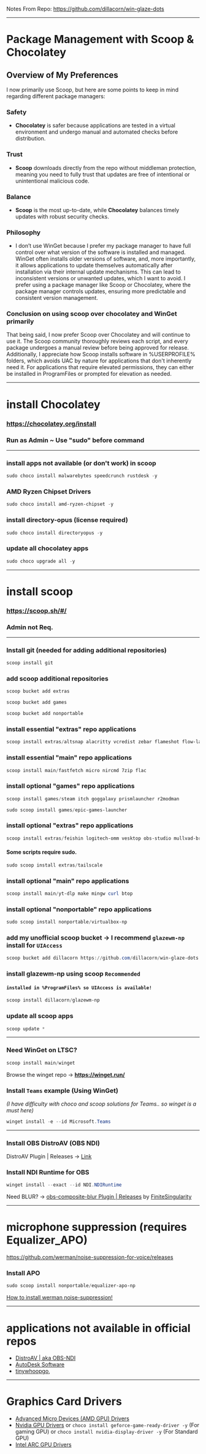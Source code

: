 Notes From Repo: https://github.com/dillacorn/win-glaze-dots

---

# Package Management with Scoop & Chocolatey

## Overview of My Preferences

I now primarily use Scoop, but here are some points to keep in mind regarding different package managers:

### Safety
- **Chocolatey** is safer because applications are tested in a virtual environment and undergo manual and automated checks before distribution.

### Trust
- **Scoop** downloads directly from the repo without middleman protection, meaning you need to fully trust that updates are free of intentional or unintentional malicious code.

### Balance
- **Scoop** is the most up-to-date, while **Chocolatey** balances timely updates with robust security checks.

### Philosophy
- I don’t use WinGet because I prefer my package manager to have full control over what version of the software is installed and managed. WinGet often installs older versions of software, and, more importantly, it allows applications to update themselves automatically after installation via their internal update mechanisms. This can lead to inconsistent versions or unwanted updates, which I want to avoid. I prefer using a package manager like Scoop or Chocolatey, where the package manager controls updates, ensuring more predictable and consistent version management.

### Conclusion on using scoop over chocolatey and WinGet primarily
That being said, I now prefer Scoop over Chocolatey and will continue to use it. The Scoop community thoroughly reviews each script, and every package undergoes a manual review before being approved for release. Additionally, I appreciate how Scoop installs software in %USERPROFILE% folders, which avoids UAC by nature for applications that don't inherently need it. For applications that require elevated permissions, they can either be installed in ProgramFiles or prompted for elevation as needed.

---

# install Chocolatey
### https://chocolatey.org/install
### **Run as Admin** ~ **Use "sudo" before command**

---

### install apps not available (or don't work) in scoop
```powershell
sudo choco install malwarebytes speedcrunch rustdesk -y
```

### AMD Ryzen Chipset Drivers
```powershell
sudo choco install amd-ryzen-chipset -y
```

### install directory-opus (license required) 
```powershell
sudo choco install directoryopus -y
```

### update all chocolatey apps
```powershell
sudo choco upgrade all -y
```

---

# install scoop
### https://scoop.sh/#/
### **Admin not Req.**

---

### Install git (needed for adding additional repositories)
```powershell
scoop install git
```

### add scoop additional repositories
```powershell
scoop bucket add extras
```
```powershell
scoop bucket add games
```
```powershell
scoop bucket add nonportable
```

### install essential "extras" repo applications
```powershell
scoop install extras/altsnap alacritty vcredist zebar flameshot flow-launcher eartrumpet notepadplusplus qimgv mpv hwmonitor localsend ddu ungoogled-chromium cru winspy powertoys
```

### install essential "main" repo applications
```powershell
scoop install main/fastfetch micro nircmd 7zip flac
```

### install optional "games" repo applications
```powershell
scoop install games/steam itch goggalaxy prismlauncher r2modman
```
```powershell
sudo scoop install games/epic-games-launcher
```

### install optional "extras" repo applications
```powershell
scoop install extras/feishin logitech-omm vesktop obs-studio mullvad-browser git everything okular cura telegram keepassxc bitwarden krita shotcut gimp qbittorrent screentogif spotify betaflight-configurator ventoy ccleaner wiztree cpu-z gpu-z winscp filezilla moonlight sunshine pdf-xchange-editor
```
#### Some scripts require sudo.
```powershell
sudo scoop install extras/tailscale
```

### install optional "main" repo applications
```powershell
scoop install main/yt-dlp make mingw curl btop
```

### install optional "nonportable" repo applications
```powershell
sudo scoop install nonportable/virtualbox-np
```

### add my unofficial scoop bucket -> I recommend `glazewm-np` install for `UIAccess`
```powershell
scoop bucket add dillacorn https://github.com/dillacorn/win-glaze-dots
```

### install glazewm-np using scoop `Recommended`
#### `installed in %ProgramFiles% so UIAccess is available!`
```powershell
scoop install dillacorn/glazewm-np
```

### update all scoop apps
```powershell
scoop update *
```

---

### Need WinGet on LTSC?
```powershell
scoop install main/winget
```
Browse the winget repo ->
**https://winget.run/**

### Install `Teams` example (**Using WinGet**)
*(I have difficulty with choco and scoop solutions for Teams.. so winget is a must here)*
```powershell
winget install -e --id Microsoft.Teams
```

---
### Install OBS DistroAV (OBS NDI)

DistroAV Plugin | Releases -> [Link](https://github.com/DistroAV/DistroAV/releases)

### Install NDI Runtime for OBS
```powershell
winget install --exact --id NDI.NDIRuntime
```

Need BLUR? -> [obs-composite-blur Plugin | Releases](https://github.com/FiniteSingularity/obs-composite-blur/releases) by [FiniteSingularity](https://github.com/FiniteSingularity)

---

# microphone suppression (requires Equalizer_APO)
https://github.com/werman/noise-suppression-for-voice/releases

### Install APO
```powershell
sudo scoop install nonportable/equalizer-apo-np
```

[How to install werman noise-suppression!](https://github.com/dillacorn/win-glaze-dots/blob/main/mic_suppression_apo.md)

---

# applications not available in official repos
- [DistroAV | aka OBS-NDI](https://github.com/DistroAV/DistroAV)
- [AutoDesk Software](https://manage.autodesk.com/login?t=/products)
- [tinywhoopgo](https://tinywhoopgo.com/),

---

# Graphics Card Drivers
- [Advanced Micro Devices (AMD GPU) Drivers](https://www.amd.com/en/support/download/drivers.html)
- [Nvidia GPU Drivers](https://www.nvidia.com/en-us/drivers/) or ```choco install geforce-game-ready-driver -y``` (For gaming GPU) or ```choco install nvidia-display-driver -y``` (For Standard GPU)
- [Intel ARC GPU Drivers](https://www.intel.com/content/www/us/en/download/785597/intel-arc-iris-xe-graphics-windows.html)
